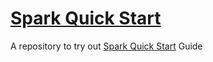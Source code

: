 # [Spark Quick Start](https://spark.apache.org/docs/latest/quick-start.html)
A repository to try out [Spark Quick Start](https://spark.apache.org/docs/latest/quick-start.html) Guide
